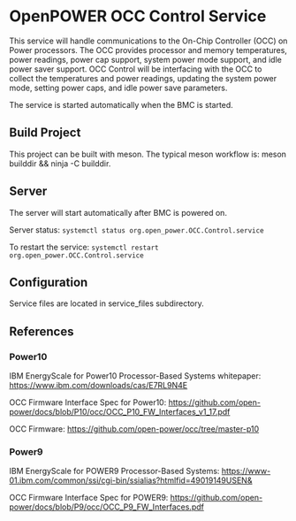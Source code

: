 # OpenPOWER OCC Control Service

This service will handle communications to the On-Chip Controller (OCC) on Power
processors. The OCC provides processor and memory temperatures, power readings,
power cap support, system power mode support, and idle power saver support. OCC
Control will be interfacing with the OCC to collect the temperatures and power
readings, updating the system power mode, setting power caps, and idle power
save parameters.

The service is started automatically when the BMC is started.

## Build Project

This project can be built with meson. The typical meson workflow is: meson
builddir && ninja -C builddir.

## Server

The server will start automatically after BMC is powered on.

Server status: `systemctl status org.open_power.OCC.Control.service`

To restart the service: `systemctl restart org.open_power.OCC.Control.service`

## Configuration

Service files are located in service_files subdirectory.

## References

### Power10

IBM EnergyScale for Power10 Processor-Based Systems whitepaper:
https://www.ibm.com/downloads/cas/E7RL9N4E

OCC Firmware Interface Spec for Power10:
https://github.com/open-power/docs/blob/P10/occ/OCC_P10_FW_Interfaces_v1_17.pdf

OCC Firmware: https://github.com/open-power/occ/tree/master-p10

### Power9

IBM EnergyScale for POWER9 Processor-Based Systems:
https://www-01.ibm.com/common/ssi/cgi-bin/ssialias?htmlfid=49019149USEN&

OCC Firmware Interface Spec for POWER9:
https://github.com/open-power/docs/blob/P9/occ/OCC_P9_FW_Interfaces.pdf


